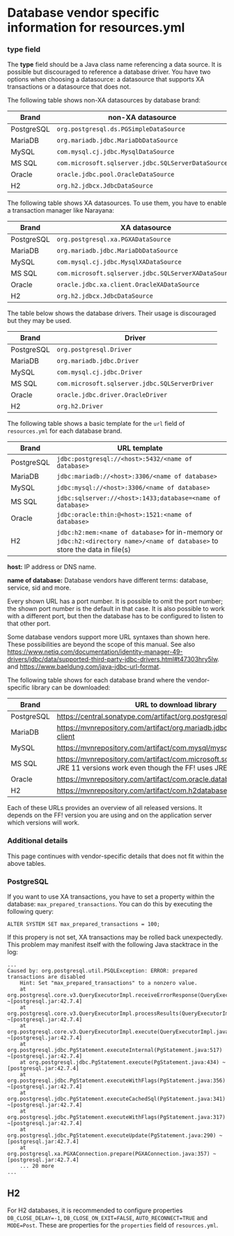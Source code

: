 # Database vendor specific information for **resources.yml**

### **type** field

The **type** field should be a Java class name referencing a data source. It is possible but discouraged to reference a database driver. You have two options when choosing a datasource: a datasource that supports XA transactions or a datasource that does not.

The following table shows non-XA datasources by database brand:

Brand | non-XA datasource
----- | -----------------
PostgreSQL | ``org.postgresql.ds.PGSimpleDataSource``
MariaDB | ``org.mariadb.jdbc.MariaDbDataSource``
MySQL | ``com.mysql.cj.jdbc.MysqlDataSource``
MS SQL | ``com.microsoft.sqlserver.jdbc.SQLServerDataSource``
Oracle | ``oracle.jdbc.pool.OracleDataSource``
H2 | ``org.h2.jdbcx.JdbcDataSource``

The following table shows XA datasources. To use them, you have to enable a transaction manager like Narayana:

Brand | XA datasource
----- | -------------
PostgreSQL | ``org.postgresql.xa.PGXADataSource``
MariaDB | ``org.mariadb.jdbc.MariaDbDataSource``
MySQL | ``com.mysql.cj.jdbc.MysqlXADataSource``
MS SQL | ``com.microsoft.sqlserver.jdbc.SQLServerXADataSource``
Oracle | ``oracle.jdbc.xa.client.OracleXADataSource``
H2 | ``org.h2.jdbcx.JdbcDataSource``

The table below shows the database drivers. Their usage is discouraged but they may be used.

Brand | Driver
----- | ------
PostgreSQL | ``org.postgresql.Driver``
MariaDB | ``org.mariadb.jdbc.Driver``
MySQL | ``com.mysql.cj.jdbc.Driver``
MS SQL | ``com.microsoft.sqlserver.jdbc.SQLServerDriver``
Oracle | ``oracle.jdbc.driver.OracleDriver``
H2 | ``org.h2.Driver``

The following table shows a basic template for the ``url`` field of ``resources.yml`` for each database brand.

Brand | URL template
----- | ------------
PostgreSQL | ``jdbc:postgresql://<host>:5432/<name of database>``
MariaDB | ``jdbc:mariadb://<host>:3306/<name of database>``
MySQL | ``jdbc:mysql://<host>:3306/<name of database>``
MS SQL | ``jdbc:sqlserver://<host>:1433;database=<name of database>``
Oracle | ``jdbc:oracle:thin:@<host>:1521:<name of database>``
H2 | ``jdbc:h2:mem:<name of database>`` for in-memory or ``jdbc:h2:<directory name>/<name of database>`` to store the data in file(s)

**host:** IP address or DNS name.

**name of database:** Database vendors have different terms: database, service, sid and more.

Every shown URL has a port number. It is possible to omit the port number; the shown port number is the default in that case. It is also possible to work with a different port, but then the database has to be configured to listen to that other port.

Some database vendors support more URL syntaxes than shown here. These possibilities are beyond the scope of this manual. See also https://www.netiq.com/documentation/identity-manager-49-drivers/jdbc/data/supported-third-party-jdbc-drivers.html#t47303hry5lw. and https://www.baeldung.com/java-jdbc-url-format.

The following table shows for each database brand where the vendor-specific library can be downloaded:

Brand | URL to download library
----- | -----------------------
PostgreSQL | https://central.sonatype.com/artifact/org.postgresql/postgresql/versions
MariaDB | https://mvnrepository.com/artifact/org.mariadb.jdbc/mariadb-java-client
MySQL | https://mvnrepository.com/artifact/com.mysql/mysql-connector-j
MS SQL | https://mvnrepository.com/artifact/com.microsoft.sqlserver/mssql-jdbc, JRE 11 versions work even though the FF! uses JRE 21.
Oracle | https://mvnrepository.com/artifact/com.oracle.database.jdbc/ojdbc11
H2 | https://mvnrepository.com/artifact/com.h2database/h2

Each of these URLs provides an overview of all released versions. It depends on the FF! version you are using and on the application server which versions will work.

### Additional details

This page continues with vendor-specific details that does not fit within the above tables.

### PostgreSQL

If you want to use XA transactions, you have to set a property within the database: `max_prepared_transactions`. You can do this by executing the following query:

```
ALTER SYSTEM SET max_prepared_transactions = 100;
```

If this propery is not set, XA transactions may be rolled back unexpectedly. This problem may manifest itself with the following Java stacktrace in the log:

```
...
Caused by: org.postgresql.util.PSQLException: ERROR: prepared transactions are disabled
	Hint: Set "max_prepared_transactions" to a nonzero value.
	at org.postgresql.core.v3.QueryExecutorImpl.receiveErrorResponse(QueryExecutorImpl.java:2733) ~[postgresql.jar:42.7.4]
	at org.postgresql.core.v3.QueryExecutorImpl.processResults(QueryExecutorImpl.java:2420) ~[postgresql.jar:42.7.4]
	at org.postgresql.core.v3.QueryExecutorImpl.execute(QueryExecutorImpl.java:372) ~[postgresql.jar:42.7.4]
	at org.postgresql.jdbc.PgStatement.executeInternal(PgStatement.java:517) ~[postgresql.jar:42.7.4]
	at org.postgresql.jdbc.PgStatement.execute(PgStatement.java:434) ~[postgresql.jar:42.7.4]
	at org.postgresql.jdbc.PgStatement.executeWithFlags(PgStatement.java:356) ~[postgresql.jar:42.7.4]
	at org.postgresql.jdbc.PgStatement.executeCachedSql(PgStatement.java:341) ~[postgresql.jar:42.7.4]
	at org.postgresql.jdbc.PgStatement.executeWithFlags(PgStatement.java:317) ~[postgresql.jar:42.7.4]
	at org.postgresql.jdbc.PgStatement.executeUpdate(PgStatement.java:290) ~[postgresql.jar:42.7.4]
	at org.postgresql.xa.PGXAConnection.prepare(PGXAConnection.java:357) ~[postgresql.jar:42.7.4]
	... 20 more
...
```

H2
---

For H2 databases, it is recommended to configure properties ``DB_CLOSE_DELAY=-1``, ``DB_CLOSE_ON_EXIT=FALSE``, ``AUTO_RECONNECT=TRUE`` and ``MODE=Post``. These are properties for the ``properties`` field of ``resources.yml``.
